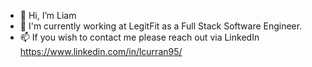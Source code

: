 - 👋 Hi, I’m Liam
- 👀 I'm currently working at LegitFit as a Full Stack Software Engineer. 
- 📫 If you wish to contact me please reach out via LinkedIn https://www.linkedin.com/in/lcurran95/

<!---
LiamCurran95/LiamCurran95 is a ✨ special ✨ repository because its `README.md` (this file) appears on your GitHub profile.
You can click the Preview link to take a look at your changes.
--->
